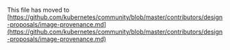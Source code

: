 This file has moved to [https://github.com/kubernetes/community/blob/master/contributors/design-proposals/image-provenance.md](https://github.com/kubernetes/community/blob/master/contributors/design-proposals/image-provenance.md)
